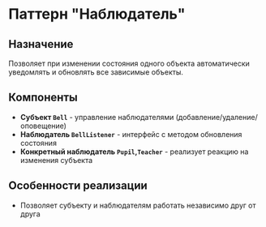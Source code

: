 # Паттерн "Наблюдатель" 

## Назначение
Позволяет при изменении состояния одного объекта автоматически уведомлять и обновлять все зависимые объекты.

## Компоненты
- **Субъект `Bell`** - управление наблюдателями (добавление/удаление/оповещение)
- **Наблюдатель `BellListener`** - интерфейс с методом обновления состояния
- **Конкретный наблюдатель `Pupil`,`Teacher`** - реализует реакцию на изменения субъекта

## Особенности реализации
- Позволяет субъекту и наблюдателям работать независимо друг от друга


